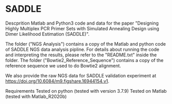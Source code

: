 # SADDLE
Descprition
Matlab and Python3 code and data for the paper "Designing Highly Multiplex PCR Primer Sets with Simulated Annealing Design using Dimer Likelihood Estimation (SADDLE)".

The folder ("NGS Analysis") contains a copy of the Matlab and python code of SADDLE NGS data analysis pipline. For details about running the code and interpreting the results, please refer to the "README.txt" inside the folder.
The folder ("Bowtie2_Reference_Sequence") contains a copy of the reference sequence we used to do Bowtie2 alignment.

We also provide the raw NGS data for SADDLE validation experiment at https://doi.org/10.6084/m9.figshare.16944154.v1.

Requirements
Tested on python (tested with version 3.7.9) 
Tested on Matlab (tested with Matlab_R2020b)
